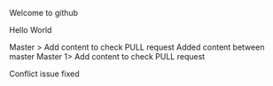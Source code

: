 Welcome to github

Hello World

Master > Add content to check PULL request
Added content between master
Master 1> Add content to check PULL request

Conflict issue fixed